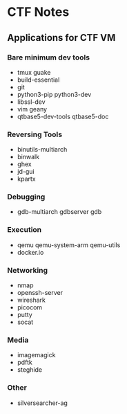 # CTF Notes

## Applications for CTF VM

### Bare minimum dev tools

- tmux guake
- build-essential
- git
- python3-pip python3-dev
- libssl-dev
- vim geany
- qtbase5-dev-tools qtbase5-doc

### Reversing Tools

- binutils-multiarch
- binwalk
- ghex
- jd-gui
- kpartx

### Debugging

- gdb-multiarch gdbserver gdb

### Execution

- qemu qemu-system-arm qemu-utils
- docker.io

### Networking

- nmap
- openssh-server
- wireshark
- picocom
- putty
- socat

### Media

- imagemagick
- pdftk
- steghide

### Other

- silversearcher-ag

